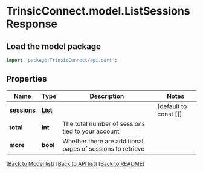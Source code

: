 # TrinsicConnect.model.ListSessionsResponse

## Load the model package
```dart
import 'package:TrinsicConnect/api.dart';
```

## Properties
Name | Type | Description | Notes
------------ | ------------- | ------------- | -------------
**sessions** | [**List<Session>**](Session.md) |  | [default to const []]
**total** | **int** | The total number of sessions tied to your account | 
**more** | **bool** | Whether there are additional pages of sessions to retrieve | 

[[Back to Model list]](../README.md#documentation-for-models) [[Back to API list]](../README.md#documentation-for-api-endpoints) [[Back to README]](../README.md)


